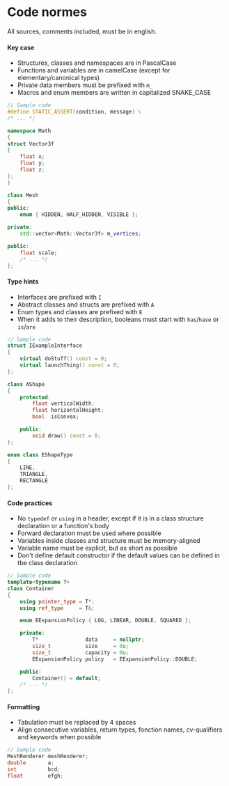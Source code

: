 # Code normes

All sources, comments included, must be in english.

#### Key case
- Structures, classes and namespaces are in PascalCase
- Functions and variables are in camelCase (except for elementary/canonical types)
- Private data members must be prefixed with `m_`
- Macros and enum members are written in capitalized SNAKE_CASE
```C++
// Sample code
#define STATIC_ASSERT(condition, message) \
/* ... */

namespace Math
{
struct Vector3f
{
    float x;
    float y;
    float z;
};
}

class Mesh
{
public:
    enum { HIDDEN, HALF_HIDDEN, VISIBLE };

private:
    std::vector<Math::Vector3f> m_vertices;

public:
    float scale;
    /* ... */
};
```

#### Type hints
- Interfaces are prefixed with `I`
- Abstract classes and structs are prefixed with `A`
- Enum types and classes are prefixed with `E`
- When it adds to their description, booleans must start with `has`/`have` or `is`/`are`

```C++
// Sample code
struct IExampleInterface
{
    virtual doStuff() const = 0;
    virtual launchThing() const = 0;
};

class AShape
{
    protected:
        float verticalWidth;
        float horizontalHeight;
        bool  isConvex;

    public:
        void draw() const = 0;
};

enum class EShapeType
{
    LINE,
    TRIANGLE,
    RECTANGLE
};
```

#### Code practices
- No `typedef` or `using` in a header, except if it is in a class structure declaration or a function's body
- Forward declaration must be used where possible
- Variables inside classes and structure must be memory-aligned
- Variable name must be explicit, but as short as possible
- Don't define default constructor if the default values can be defined in tbe class declaration
```C++
// Sample code
template<typename T>
class Container
{
    using pointer_type = T*;
    using ref_type     = T&;

    enum EExpansionPolicy { LOG, LINEAR, DOUBLE, SQUARED };

    private:
        T*               data     = nullptr;
        size_t           size     = 0u;
        size_t           capacity = 0u;
        EExpansionPolicy policy   = EExpansionPolicy::DOUBLE;

    public:
        Container() = default;
    /* ... */
};
```

#### Formatting
- Tabulation must be replaced by 4 spaces
- Align consecutive variables, return types, fonction names, cv-qualifiers and keywords when possible

```C++
// Sample code
MeshRenderer meshRenderer;
double       a;
int          bcd;
float        efgh;
```